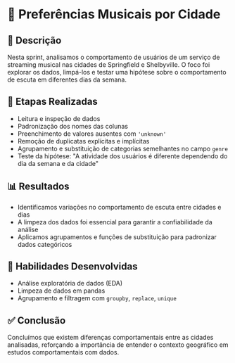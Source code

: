 # 🎵 Preferências Musicais por Cidade

## 📝 Descrição
Nesta sprint, analisamos o comportamento de usuários de um serviço de streaming musical nas cidades de Springfield e Shelbyville. O foco foi explorar os dados, limpá-los e testar uma hipótese sobre o comportamento de escuta em diferentes dias da semana.

## 🧪 Etapas Realizadas
- Leitura e inspeção de dados
- Padronização dos nomes das colunas
- Preenchimento de valores ausentes com `'unknown'`
- Remoção de duplicatas explícitas e implícitas
- Agrupamento e substituição de categorias semelhantes no campo `genre`
- Teste da hipótese: "A atividade dos usuários é diferente dependendo do dia da semana e da cidade"

## 📊 Resultados
- Identificamos variações no comportamento de escuta entre cidades e dias
- A limpeza dos dados foi essencial para garantir a confiabilidade da análise
- Aplicamos agrupamentos e funções de substituição para padronizar dados categóricos

## 🧠 Habilidades Desenvolvidas
- Análise exploratória de dados (EDA)
- Limpeza de dados em pandas
- Agrupamento e filtragem com `groupby`, `replace`, `unique`

## ✅ Conclusão
Concluímos que existem diferenças comportamentais entre as cidades analisadas, reforçando a importância de entender o contexto geográfico em estudos comportamentais com dados.
